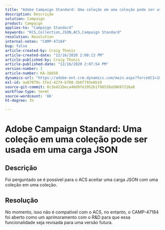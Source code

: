 ```yaml
---
title: "Adobe Campaign Standard: Uma coleção em uma coleção pode ser usada dentro de uma carga JSON"
description: Descrição
solution: Campaign
product: Campaign
applies-to: "Campaign Standard"
keywords: "KCS,Collection,JSON,ACS,Campaign Standard"
resolution: Resolution
internal-notes: "CAMP-47184"
bug: false
article-created-by: Craig Thonis
article-created-date: "12/16/2020 2:00:13 PM"
article-published-by: Craig Thonis
article-published-date: "12/16/2020 2:07:54 PM"
version-number: 1
article-number: KA-16650
dynamics-url: "https://adobe-ent.crm.dynamics.com/main.aspx?forceUCI=1&pagetype=entityrecord&etn=knowledgearticle&id=427fb3fd-a63f-eb11-a813-000d3a3038a2"
exl-id: aa87079c-1fe2-4274-b700-3b6f793e6b19
source-git-commit: 0c3e421beca46d9fe1952b1f98538a50697216a0
workflow-type: tm+mt
source-wordcount: '86'
ht-degree: 3%

---
```


# Adobe Campaign Standard: Uma coleção em uma coleção pode ser usada em uma carga JSON

## Descrição

Foi perguntado se é possível para o ACS aceitar uma carga JSON com uma coleção em uma coleção.

## Resolução

No momento, isso não é compatível com o ACS, no entanto, o CAMP-47184 foi aberto como um aprimoramento com o R&amp;D para que essa funcionalidade seja revisada para uma versão futura.
